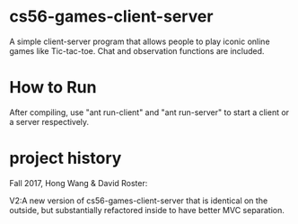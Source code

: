 cs56-games-client-server
========================
A simple client-server program that allows people to play iconic online games like Tic-tac-toe. Chat and observation functions are included.

How to Run
==========
After compiling, use "ant run-client" and "ant run-server" to start a client or a server respectively.

project history
===============
Fall 2017, Hong Wang & David Roster:

V2:A new version of cs56-games-client-server that is identical on the outside, but substantially refactored inside to have better MVC separation.